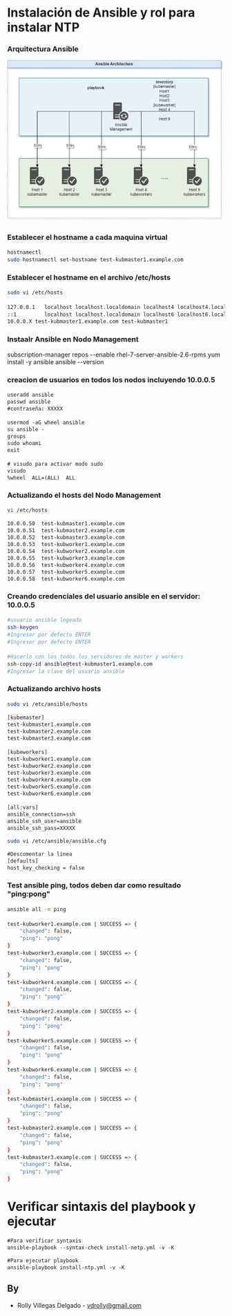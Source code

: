 # Instalación de Ansible y rol para instalar NTP

### Arquitectura Ansible
<img title="Ansible" alt="Alt text" src="/images/arq-ansible.jpg">

### Establecer el hostname a cada maquina virtual
```sh
hostnamectl   
sudo hostnamectl set-hostname test-kubmaster1.example.com
```

### Establecer el hostname en el archivo /etc/hosts
```sh
sudo vi /etc/hosts

127.0.0.1   localhost localhost.localdomain localhost4 localhost4.localdomain4 test-kubmaster1.example.com
::1         localhost localhost.localdomain localhost6 localhost6.localdomain6
10.0.0.X test-kubmaster1.example.com test-kubmaster1
```
### Instaalr Ansible en Nodo Management
subscription-manager repos --enable rhel-7-server-ansible-2.6-rpms
yum install -y ansible
ansible --version


### creacion de usuarios en todos los nodos incluyendo 10.0.0.5
```shell
useradd ansible
passwd ansible
#contraseña: XXXXX

usermod -aG wheel ansible
su ansible -
groups
sudo whoami
exit

# visudo para activar modo sudo
visudo
%wheel  ALL=(ALL)  ALL
```

### Actualizando el hosts del Nodo Management
```sh
vi /etc/hosts
```
```text
10.0.0.50  test-kubmaster1.example.com
10.0.0.51  test-kubmaster2.example.com
10.0.0.52  test-kubmaster3.example.com
10.0.0.53  test-kubworker1.example.com
10.0.0.54  test-kubworker2.example.com
10.0.0.55  test-kubworker3.example.com
10.0.0.56  test-kubworker4.example.com
10.0.0.57  test-kubworker5.example.com
10.0.0.58  test-kubworker6.example.com
```

### Creando credenciales del usuario ansible en el servidor: 10.0.0.5
```sh
#usuario ansible logeado
ssh-keygen
#Ingresar por defecto ENTER
#Ingresar por defecto ENTER

#Hacerlo con los todos los servidores de master y workers
ssh-copy-id ansible@test-kubmaster1.example.com
#Ingresar la clave del usuario ansible
```

### Actualizando archivo hosts
```sh
sudo vi /etc/ansible/hosts
```
```text
[kubemaster]
test-kubmaster1.example.com
test-kubmaster2.example.com
test-kubmaster3.example.com
 
[kubeworkers]
test-kubworker1.example.com
test-kubworker2.example.com
test-kubworker3.example.com
test-kubworker4.example.com
test-kubworker5.example.com
test-kubworker6.example.com

[all:vars]
ansible_connection=ssh
ansible_ssh_user=ansible
ansible_ssh_pass=XXXXX
```
```sh
sudo vi /etc/ansible/ansible.cfg
```
```text
#Descomentar la linea
[defaults]
host_key_checking = false
```

### Test ansible ping, todos deben dar como resultado "ping:pong"
```sh
ansible all -m ping

test-kubworker1.example.com | SUCCESS => {
    "changed": false,
    "ping": "pong"
}
test-kubworker3.example.com | SUCCESS => {
    "changed": false,
    "ping": "pong"
}
test-kubworker4.example.com | SUCCESS => {
    "changed": false,
    "ping": "pong"
}
test-kubworker2.example.com | SUCCESS => {
    "changed": false,
    "ping": "pong"
}
test-kubworker5.example.com | SUCCESS => {
    "changed": false,
    "ping": "pong"
}
test-kubworker6.example.com | SUCCESS => {
    "changed": false,
    "ping": "pong"
}
test-kubmaster1.example.com | SUCCESS => {
    "changed": false,
    "ping": "pong"
}
test-kubmaster2.example.com | SUCCESS => {
    "changed": false,
    "ping": "pong"
}
test-kubmaster3.example.com | SUCCESS => {
    "changed": false,
    "ping": "pong"
}
```

# Verificar sintaxis del playbook y ejecutar
```ssh
#Para verificar syntaxis
ansible-playbook --syntax-check install-netp.yml -v -K
```
```ssh
#Para ejecutar playbook
ansible-playbook install-ntp.yml -v -K
```

By
-------
- Rolly Villegas Delgado  -  vdrolly@gmail.com


